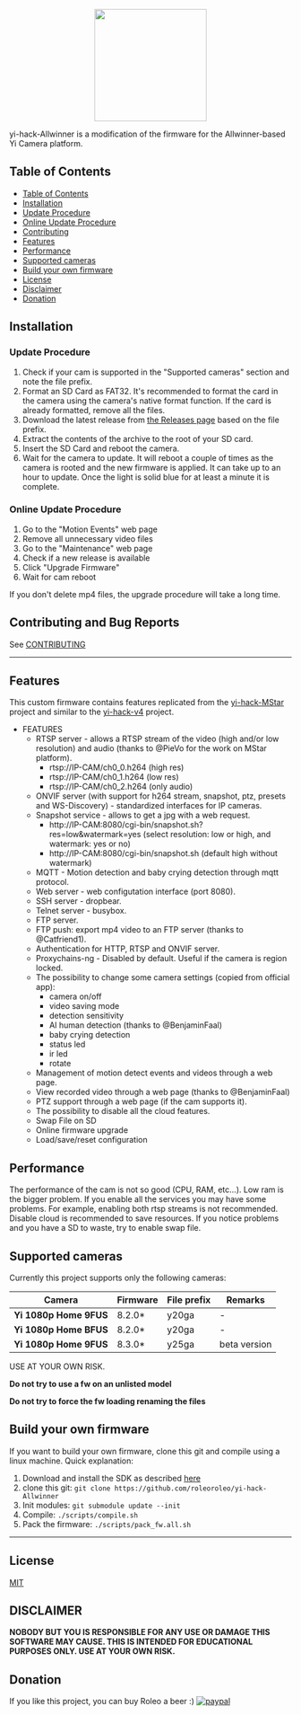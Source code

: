 <p align="center">
	<img height="200" src="https://user-images.githubusercontent.com/39277388/80304933-cb6f7400-87b9-11ea-878b-75e48779e997.png">
</p>

yi-hack-Allwinner is a modification of the firmware for the Allwinner-based Yi Camera platform.

## Table of Contents
- [Table of Contents](#table-of-contents)
- [Installation](#installation)
- [Update Procedure](#update-procedure)
- [Online Update Procedure](#online-update-procedure)
- [Contributing](#contributing-and-bug-reports)
- [Features](#features)
- [Performance](#performance)
- [Supported cameras](#supported-cameras)
- [Build your own firmware](#build-your-own-firmware)
- [License](#license)
- [Disclaimer](#disclaimer)
- [Donation](#donation)


## Installation

### Update Procedure
1. Check if your cam is supported in the "Supported cameras" section and note the file prefix.
2. Format an SD Card as FAT32. It's recommended to format the card in the camera using the camera's native format function. If the card is already formatted, remove all the files.
3. Download the latest release from [the Releases page](https://github.com/roleoroleo/yi-hack-Allwinner/releases) based on the file prefix.
4. Extract the contents of the archive to the root of your SD card.
5. Insert the SD Card and reboot the camera.
6. Wait for the camera to update. It will reboot a couple of times as the camera is rooted and the new firmware is applied. It can take up to an hour to update. Once the light is solid blue for at least a minute it is complete.


### Online Update Procedure
1. Go to the "Motion Events" web page
2. Remove all unnecessary video files
3. Go to the "Maintenance" web page
4. Check if a new release is available
5. Click "Upgrade Firmware"
6. Wait for cam reboot

If you don't delete mp4 files, the upgrade procedure will take a long time.


## Contributing and Bug Reports
See [CONTRIBUTING](CONTRIBUTING.md)

---

## Features
This custom firmware contains features replicated from the [yi-hack-MStar](https://github.com/roleoroleo/yi-hack-MStar) project and similar to the [yi-hack-v4](https://github.com/TheCrypt0/yi-hack-v4) project.

- FEATURES
  - RTSP server - allows a RTSP stream of the video (high and/or low resolution) and audio (thanks to @PieVo for the work on MStar platform).
    - rtsp://IP-CAM/ch0_0.h264             (high res)
    - rtsp://IP-CAM/ch0_1.h264             (low res)
    - rtsp://IP-CAM/ch0_2.h264             (only audio)
  - ONVIF server (with support for h264 stream, snapshot, ptz, presets and WS-Discovery) - standardized interfaces for IP cameras.
  - Snapshot service - allows to get a jpg with a web request.
    - http://IP-CAM:8080/cgi-bin/snapshot.sh?res=low&watermark=yes        (select resolution: low or high, and watermark: yes or no)
    - http://IP-CAM:8080/cgi-bin/snapshot.sh                              (default high without watermark)
  - MQTT - Motion detection and baby crying detection through mqtt protocol.
  - Web server - web configutation interface (port 8080).
  - SSH server - dropbear.
  - Telnet server - busybox.
  - FTP server.
  - FTP push: export mp4 video to an FTP server (thanks to @Catfriend1).
  - Authentication for HTTP, RTSP and ONVIF server.
  - Proxychains-ng - Disabled by default. Useful if the camera is region locked.
  - The possibility to change some camera settings (copied from official app):
    - camera on/off
    - video saving mode
    - detection sensitivity
    - AI human detection (thanks to @BenjaminFaal)
    - baby crying detection
    - status led
    - ir led
    - rotate
  - Management of motion detect events and videos through a web page.
  - View recorded video through a web page (thanks to @BenjaminFaal)
  - PTZ support through a web page (if the cam supports it).
  - The possibility to disable all the cloud features.
  - Swap File on SD
  - Online firmware upgrade
  - Load/save/reset configuration


## Performance

The performance of the cam is not so good (CPU, RAM, etc...). Low ram is the bigger problem.
If you enable all the services you may have some problems.
For example, enabling both rtsp streams is not recommended.
Disable cloud is recommended to save resources.
If you notice problems and you have a SD to waste, try to enable swap file.


## Supported cameras

Currently this project supports only the following cameras:

| Camera | Firmware | File prefix | Remarks |
| --- | --- | --- | --- |
| **Yi 1080p Home 9FUS** | 8.2.0* | y20ga | - |
| **Yi 1080p Home BFUS** | 8.2.0* | y20ga | - |
| **Yi 1080p Home 9FUS** | 8.3.0* | y25ga | beta version |

USE AT YOUR OWN RISK.

**Do not try to use a fw on an unlisted model**

**Do not try to force the fw loading renaming the files**


## Build your own firmware

If you want to build your own firmware, clone this git and compile using a linux machine. Quick explanation:

1. Download and install the SDK as described [here](https://github.com/roleoroleo/yi-hack-Allwinner/wiki/Build-your-own-firmware-(thanks-to-@Xandrios))
2. clone this git: `git clone https://github.com/roleoroleo/yi-hack-Allwinner`
3. Init modules: `git submodule update --init`
4. Compile: `./scripts/compile.sh`
5. Pack the firmware: `./scripts/pack_fw.all.sh`

----

## License
[MIT](https://choosealicense.com/licenses/mit/)

## DISCLAIMER
**NOBODY BUT YOU IS RESPONSIBLE FOR ANY USE OR DAMAGE THIS SOFTWARE MAY CAUSE. THIS IS INTENDED FOR EDUCATIONAL PURPOSES ONLY. USE AT YOUR OWN RISK.**

## Donation
If you like this project, you can buy Roleo a beer :) 
[![paypal](https://www.paypalobjects.com/en_US/i/btn/btn_donateCC_LG.gif)](https://www.paypal.com/cgi-bin/webscr?cmd=_donations&business=JBYXDMR24FW7U&currency_code=EUR&source=url)
